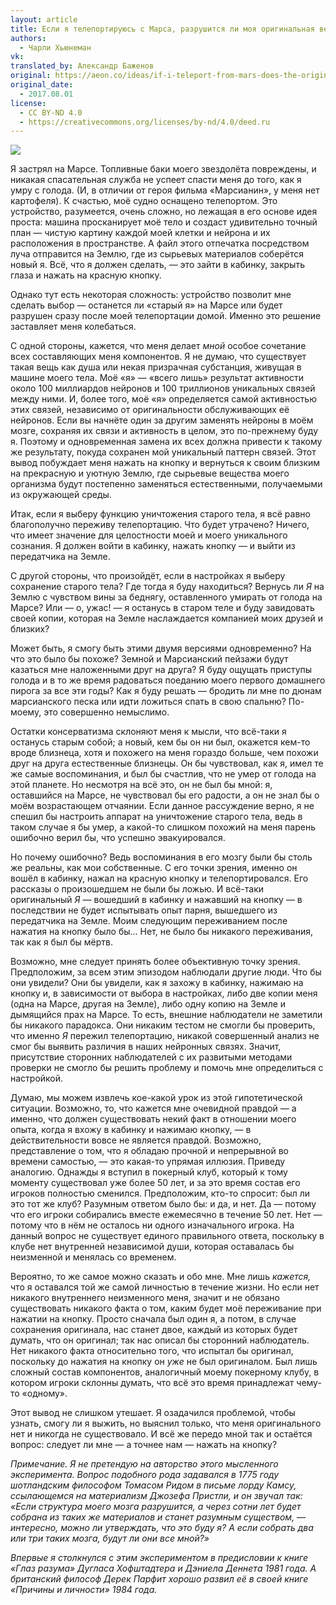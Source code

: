 ```yaml
---
layout: article
title: Если я телепортируюсь с Марса, разрушится ли моя оригинальная версия?
authors:
  - Чарли Хьюнеман
vk: 
translated_by: Александр Баженов
original: https://aeon.co/ideas/if-i-teleport-from-mars-does-the-original-me-get-destroyed
original_date:
  - 2017.08.01
license:
  - CC BY-ND 4.0
  - https://creativecommons.org/licenses/by-nd/4.0/deed.ru
---
```

![](https://aeon.co/_next/image?url=https%3A%2F%2Falpha.aeon.co%2Fimages%2F193eda8e-4e68-4d62-8fc1-f49034e26722%2Fidea_sized-v2-spacex_mars_tourism_poster_for_phobos_and_deimos.jpg&w=1920&q=75)

Я застрял на Марсе. Топливные баки моего звездолёта повреждены, и никакая спасательная служба не успеет спасти меня до того, как я умру с голода. (И, в отличии от героя фильма «Марсианин», у меня нет картофеля). К счастью, моё судно оснащено телепортом. Это устройство, разумеется, очень сложно, но лежащая в его основе идея проста: машина просканирует моё тело и создаст удивительно точный план — чистую картину каждой моей клетки и нейрона и их расположения в пространстве. А файл этого отпечатка посредством луча отправится на Землю, где из сырьевых материалов соберётся новый я. Всё, что я должен сделать, — это зайти в кабинку, закрыть глаза и нажать на красную кнопку.

Однако тут есть некоторая сложность: устройство позволит мне сделать выбор — останется ли «старый я» на Марсе или будет разрушен сразу после моей телепортации домой. Именно это решение заставляет меня колебаться.

С одной стороны, кажется, что меня делает _мной_ особое сочетание всех составляющих меня компонентов. Я не думаю, что существует такая вещь как душа или некая призрачная субстанция, живущая в машине моего тела. Моё «я» — «всего лишь» результат активности около 100 миллиардов нейронов и 100 триллионов уникальных связей между ними. И, более того, моё «я» определяется самой активностью этих связей, независимо от оригинальности обслуживающих её нейронов. Если вы начнёте один за другим заменять нейроны в моём мозге, сохраняя их связи и активность в целом, это по-прежнему буду я. Поэтому и одновременная замена их всех должна привести к такому же результату, покуда сохранен мой уникальный паттерн связей. Этот вывод побуждает меня нажать на кнопку и вернуться к своим близким на прекрасную и уютную Землю, где сырьевые вещества моего организма будут постепенно заменяться естественными, получаемыми из окружающей среды.

Итак, если я выберу функцию уничтожения старого тела, я всё равно благополучно переживу телепортацию. Что будет утрачено? Ничего, что имеет значение для целостности моей и моего уникального сознания. Я должен войти в кабинку, нажать кнопку — и выйти из передатчика на Земле.

С другой стороны, что произойдёт, если в настройках я выберу сохранение старого тела? Где тогда я буду находиться? Вернусь ли _Я_ на Землю с чувством вины за беднягу, оставленного умирать от голода на Марсе? Или — о, ужас! — я останусь в старом теле и буду завидовать своей копии, которая на Земле наслаждается компанией моих друзей и близких?

Может быть, я смогу быть этими двумя версиями одновременно? На что это было бы похоже? Земной и Марсианский пейзажи будут казаться мне наложенными друг на друга? Я буду ощущать приступы голода и в то же время радоваться поеданию моего первого домашнего пирога за все эти годы? Как я буду решать — бродить ли мне по дюнам марсианского песка или идти ложиться спать в свою спальню? По-моему, это совершенно немыслимо.

Остатки консерватизма склоняют меня к мысли, что всё-таки я останусь старым собой; а новый, кем бы он ни был, окажется кем-то вроде близнеца, хотя и похожего на меня гораздо больше, чем похожи друг на друга естественные близнецы. Он бы чувствовал, как я, имел те же самые воспоминания, и был бы счастлив, что не умер от голода на этой планете. Но несмотря на всё это, он не был бы мной: я, оставшийся на Марсе, не чувствовал бы его радости, а он не знал бы о моём возрастающем отчаянии. Если данное рассуждение верно, я не спешил бы настроить аппарат на уничтожение старого тела, ведь в таком случае я бы умер, а какой-то слишком похожий на меня парень ошибочно верил бы, что успешно эвакуировался.

Но почему ошибочно? Ведь воспоминания в его мозгу были бы столь же реальны, как мои собственные. С его точки зрения, именно он вошёл в кабинку, нажал на красную кнопку и телепортировался. Его рассказы о произошедшем не были бы ложью. И всё-таки оригинальный _Я_ — вошедший в кабинку и нажавший на кнопку — в последствии не будет испытывать опыт парня, вышедшего из передатчика на Земле. Моим следующим переживанием после нажатия на кнопку было бы… Нет, не было бы никакого переживания, так как я был бы мёртв.

Возможно, мне следует принять более объективную точку зрения. Предположим, за всем этим эпизодом наблюдали другие люди. Что бы они увидели? Они бы увидели, как я захожу в кабинку, нажимаю на кнопку и, в зависимости от выбора в настройках, либо две копии меня (одна на Марсе, другая на Земле), либо одну копию на Земле и дымящийся прах на Марсе. То есть, внешние наблюдатели не заметили бы никакого парадокса. Они никаким тестом не смогли бы проверить, что именно _Я_ пережил телепортацию, никакой совершенный анализ не смог бы выявить различия в наших нейронных связях. Значит, присутствие сторонних наблюдателей с их развитыми методами проверки не смогло бы решить проблему и помочь мне определиться с настройкой.

Думаю, мы можем извлечь кое-какой урок из этой гипотетической ситуации. Возможно, то, что кажется мне очевидной правдой — а именно, что должен существовать некий факт в отношении моего опыта, когда я вхожу в кабинку и нажимаю кнопку, — в действительности вовсе не является правдой. Возможно, представление о том, что я обладаю прочной и непрерывной во времени самостью, — это какая-то упрямая иллюзия. Приведу аналогию. Однажды я вступил в покерный клуб, который к тому моменту существовал уже более 50 лет, и за это время состав его игроков полностью сменился. Предположим, кто-то спросит: был ли это тот же клуб? Разумным ответом было бы: и да, и нет. Да — потому что его игроки собирались вместе ежемесячно в течение 50 лет. Нет — потому что в нём не осталось ни одного изначального игрока. На данный вопрос не существует единого правильного ответа, поскольку в клубе нет внутренней независимой души, которая оставалась бы неизменной и менялась со временем.

Вероятно, то же самое можно сказать и обо мне. Мне лишь _кажется,_ что я оставался той же самой личностью в течение жизни. Но если нет никакого внутреннего неизменного меня, значит и не обязано существовать никакого факта о том, каким будет моё переживание при нажатии на кнопку. Просто сначала был один я, а потом, в случае сохранения оригинала, нас станет двое, каждый из которых будет думать, что он оригинал; так нас описал бы сторонний наблюдатель. Нет никакого факта относительно того, что испытал бы оригинал, поскольку до нажатия на кнопку он _уже_ не был оригиналом. Был лишь сложный состав компонентов, аналогичный моему покерному клубу, в котором игроки склонны думать, что всё это время принадлежат чему-то «одному».

Этот вывод не слишком утешает. Я озадачился проблемой, чтобы узнать, смогу ли я выжить, но выяснил только, что меня оригинального нет и никогда не существовало. И всё же передо мной так и остаётся вопрос: следует ли мне — а точнее нам — нажать на кнопку?

_Примечание. Я не претендую на авторство этого мысленного эксперимента. Вопрос подобного рода задавался в 1775 году шотландским философом Томасом Ридом в письме лорду Камсу, ссылающемся на материализм Джозефа Пристли, и он звучал так: «Если структура моего мозга разрушится, а через сотни лет будет собрана из таких же материалов и станет разумным существом, — интересно, можно ли утверждать, что это буду я? А если собрать два или три таких мозга, будут ли они все мной?»_

_Впервые я столкнулся с этим экспериментом в предисловии к книге «Глаз разума» Дугласа Хофштадтера и Дэниела Деннета 1981 года. А британский философ Дерек Парфит хорошо развил её в своей книге «Причины и личности» 1984 года._

<img src='https://metrics.aeon.co/count/f48306d9-bd25-4f76-9c07-516087fbe065.gif' alt='Aeon counter – do not remove' width='1' height='1' />